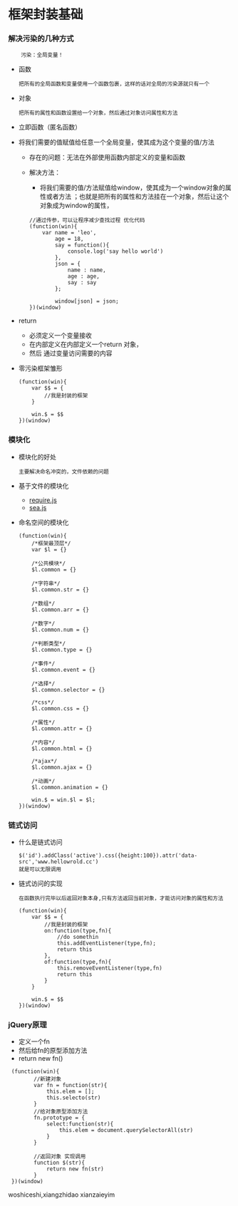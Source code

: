 # 框架封装基础  

### 解决污染的几种方式  
		污染：全局变量！  

-	函数   

		把所有的全局函数和变量使用一个函数包裹，这样的话对全局的污染源就只有一个    

-	对象  

		把所有的属性和函数设置给一个对象，然后通过对象访问属性和方法  
		
-	立即函数（匿名函数）  
-	将我们需要的值赋值给任意一个全局变量，使其成为这个变量的值/方法

	+	存在的问题：无法在外部使用函数内部定义的变量和函数 
	+	解决方法：
		-	将我们需要的值/方法赋值给window，使其成为一个window对象的属性或者方法 ；也就是把所有的属性和方法挂在一个对象，然后让这个对象成为window的属性，
		
		```
		//通过传参，可以让程序减少查找过程 优化代码
		(function(win){
			var name = 'leo',
				age = 18,
				say = function(){
					console.log('say hello world')
				},
				json = {
					name : name,
					age : age,
					say : say
				};
				
				window[json] = json;
		})(window)
		```
		
-	return  

	+	必须定义一个变量接收
	+	在内部定义在内部定义一个return 对象，
	+	然后 通过变量访问需要的内容  
	
- 零污染框架雏形  

	```
	(function(win){
		var $$ = {
			//我是封装的框架
		}

		win.$ = $$
	})(window)
	
	```
	
### 模块化 
-	模块化的好处  

		主要解决命名冲突的，文件依赖的问题

-	基于文件的模块化   

	+	[require.js](http://requirejs.org/)
	+	[sea.js](http://seajs.org/docs/)

-	命名空间的模块化   

	```
	(function(win){
		/*框架最顶层*/
		var $l = {}

		/*公共模块*/
		$l.common = {}

		/*字符串*/
		$l.common.str = {}

		/*数组*/
		$l.common.arr = {}

		/*数字*/
		$l.common.num = {}

		/*判断类型*/
		$l.common.type = {}

		/*事件*/
		$l.common.event = {}

		/*选择*/
		$l.common.selector = {}

		/*css*/
		$l.common.css = {}

		/*属性*/
		$l.common.attr = {}

		/*内容*/
		$l.common.html = {}

		/*ajax*/
		$l.common.ajax = {}

		/*动画*/
		$l.common.animation = {}

		win.$ = win.$l = $l;
	})(window)
	```  
	
### 链式访问  

-	什么是链式访问

		$('id').addClass('active').css({height:100}).attr('data-src','www.hellowrold.cc')  
		就是可以无限调用
 
-	链式访问的实现 

		在函数执行完毕以后返回对象本身,只有方法返回当前对象，才能访问对象的属性和方法 


	```
	(function(win){
		var $$ = {
			//我是封装的框架
			on:function(type,fn){
				//do somethin
				this.addEventListener(type,fn);
				return this
			},
			of:function(type,fn){
				this.removeEventListener(type,fn)
				return this
			}
		}

		win.$ = $$
	})(window)
	```  
	
### jQuery原理  

-	定义一个fn
-	然后给fn的原型添加方法
-	return new fn()

```
 (function(win){
 		//新建对象
 		var fn = function(str){
 			this.elem = [];
 			this.selecto(str)
 		}
 		//给对象原型添加方法
 		fn.prototype = {
 			select:function(str){
 				this.elem = document.querySelectorAll(str)
 			}
 		}
 		
 		//返回对象 实现调用
 		function $(str){
 			return new fn(str)
 		}
 })(window)

```

woshiceshi,xiangzhidao xianzaieyim


